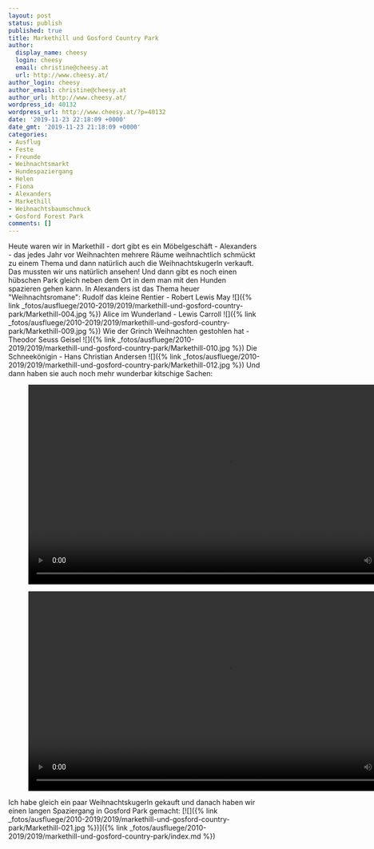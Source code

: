 ```yaml
---
layout: post
status: publish
published: true
title: Markethill und Gosford Country Park
author:
  display_name: cheesy
  login: cheesy
  email: christine@cheesy.at
  url: http://www.cheesy.at/
author_login: cheesy
author_email: christine@cheesy.at
author_url: http://www.cheesy.at/
wordpress_id: 40132
wordpress_url: http://www.cheesy.at/?p=40132
date: '2019-11-23 22:18:09 +0000'
date_gmt: '2019-11-23 21:18:09 +0000'
categories:
- Ausflug
- Feste
- Freunde
- Weihnachtsmarkt
- Hundespaziergang
- Helen
- Fiona
- Alexanders
- Markethill
- Weihnachtsbaumschmuck
- Gosford Forest Park
comments: []
---
```

Heute waren wir in Markethill - dort gibt es ein Möbelgeschäft - Alexanders - das jedes Jahr vor Weihnachten mehrere Räume weihnachtlich schmückt zu einem Thema und dann natürlich auch die Weihnachtskugerln verkauft. Das mussten wir uns natürlich ansehen! Und dann gibt es noch einen hübschen Park gleich neben dem Ort in dem man mit den Hunden spazieren gehen kann.
In Alexanders ist das Thema heuer "Weihnachtsromane":
Rudolf das kleine Rentier - Robert Lewis May
 ![]({% link _fotos/ausfluege/2010-2019/2019/markethill-und-gosford-country-park/Markethill-004.jpg %})
Alice im Wunderland - Lewis Carroll
 ![]({% link _fotos/ausfluege/2010-2019/2019/markethill-und-gosford-country-park/Markethill-009.jpg %})
Wie der Grinch Weihnachten gestohlen hat - Theodor Seuss Geisel
 ![]({% link _fotos/ausfluege/2010-2019/2019/markethill-und-gosford-country-park/Markethill-010.jpg %})
Die Schneekönigin - Hans Christian Andersen
 ![]({% link _fotos/ausfluege/2010-2019/2019/markethill-und-gosford-country-park/Markethill-012.jpg %})
Und dann haben sie auch noch mehr wunderbar kitschige Sachen:
<figure><video controls width="800" src="{% link /download/Videos/Weihnachtskitsch.mp4 %}"></video></figure>
<figure><video controls width="800" src="{% link /download/Videos/Schneekugelzug.mp4 %}"></video></figure>
Ich habe gleich ein paar Weihnachtskugerln gekauft und danach haben wir einen langen Spaziergang in Gosford Park gemacht:
[![]({% link _fotos/ausfluege/2010-2019/2019/markethill-und-gosford-country-park/Markethill-021.jpg %})]({% link _fotos/ausfluege/2010-2019/2019/markethill-und-gosford-country-park/index.md %})
